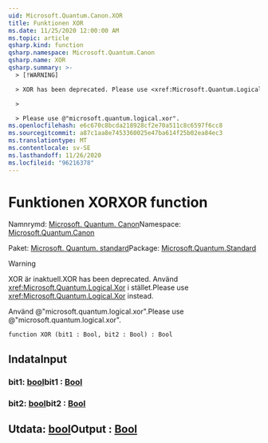 ```yaml
---
uid: Microsoft.Quantum.Canon.XOR
title: Funktionen XOR
ms.date: 11/25/2020 12:00:00 AM
ms.topic: article
qsharp.kind: function
qsharp.namespace: Microsoft.Quantum.Canon
qsharp.name: XOR
qsharp.summary: >-
  > [!WARNING]

  > XOR has been deprecated. Please use <xref:Microsoft.Quantum.Logical.Xor> instead.

  >

  > Please use @"microsoft.quantum.logical.xor".
ms.openlocfilehash: e6c670c8bcda218928cf2e70a511c8c6597f6cc8
ms.sourcegitcommit: a87c1aa8e7453360025e47ba614f25b02ea84ec3
ms.translationtype: MT
ms.contentlocale: sv-SE
ms.lasthandoff: 11/26/2020
ms.locfileid: "96216378"
---
```

# <a name="xor-function"></a><span data-ttu-id="9d0f4-102">Funktionen XOR</span><span class="sxs-lookup"><span data-stu-id="9d0f4-102">XOR function</span></span>

<span data-ttu-id="9d0f4-103">Namnrymd: [Microsoft. Quantum. Canon](xref:Microsoft.Quantum.Canon)</span><span class="sxs-lookup"><span data-stu-id="9d0f4-103">Namespace: [Microsoft.Quantum.Canon](xref:Microsoft.Quantum.Canon)</span></span>

<span data-ttu-id="9d0f4-104">Paket: [Microsoft. Quantum. standard](https://nuget.org/packages/Microsoft.Quantum.Standard)</span><span class="sxs-lookup"><span data-stu-id="9d0f4-104">Package: [Microsoft.Quantum.Standard](https://nuget.org/packages/Microsoft.Quantum.Standard)</span></span>


> [!WARNING]
> <span data-ttu-id="9d0f4-105">XOR är inaktuell.</span><span class="sxs-lookup"><span data-stu-id="9d0f4-105">XOR has been deprecated.</span></span> <span data-ttu-id="9d0f4-106">Använd <xref:Microsoft.Quantum.Logical.Xor> i stället.</span><span class="sxs-lookup"><span data-stu-id="9d0f4-106">Please use <xref:Microsoft.Quantum.Logical.Xor> instead.</span></span>
>
> <span data-ttu-id="9d0f4-107">Använd @"microsoft.quantum.logical.xor".</span><span class="sxs-lookup"><span data-stu-id="9d0f4-107">Please use @"microsoft.quantum.logical.xor".</span></span>



```qsharp
function XOR (bit1 : Bool, bit2 : Bool) : Bool
```


## <a name="input"></a><span data-ttu-id="9d0f4-108">Indata</span><span class="sxs-lookup"><span data-stu-id="9d0f4-108">Input</span></span>

### <a name="bit1--bool"></a><span data-ttu-id="9d0f4-109">bit1: [bool](xref:microsoft.quantum.lang-ref.bool)</span><span class="sxs-lookup"><span data-stu-id="9d0f4-109">bit1 : [Bool](xref:microsoft.quantum.lang-ref.bool)</span></span>




### <a name="bit2--bool"></a><span data-ttu-id="9d0f4-110">bit2: [bool](xref:microsoft.quantum.lang-ref.bool)</span><span class="sxs-lookup"><span data-stu-id="9d0f4-110">bit2 : [Bool](xref:microsoft.quantum.lang-ref.bool)</span></span>





## <a name="output--bool"></a><span data-ttu-id="9d0f4-111">Utdata: [bool](xref:microsoft.quantum.lang-ref.bool)</span><span class="sxs-lookup"><span data-stu-id="9d0f4-111">Output : [Bool](xref:microsoft.quantum.lang-ref.bool)</span></span>

